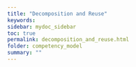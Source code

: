 ```yaml
---
title: "Decomposition and Reuse"
keywords: 
sidebar: mydoc_sidebar
toc: true
permalink: decomposition_and_reuse.html
folder: competency_model
summary: ""
---
```


